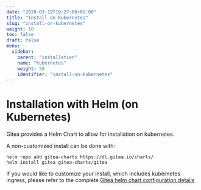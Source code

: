 ```yaml
---
date: "2020-03-19T19:27:00+02:00"
title: "Install on Kubernetes"
slug: "install-on-kubernetes"
weight: 10
toc: false
draft: false
menu:
  sidebar:
    parent: "installation"
    name: "Kubernetes"
    weight: 50
    identifier: "install-on-kubernetes"
---
```


# Installation with Helm (on Kubernetes)

Gitea provides a Helm Chart to allow for installation on kubernetes.

A non-customized install can be done with:

```
helm repo add gitea-charts https://dl.gitea.io/charts/
helm install gitea gitea-charts/gitea
```

If you would like to customize your install, which includes kubernetes ingress, please refer to the complete [Gitea helm chart configuration details](https://gitea.com/gitea/helm-chart/)
